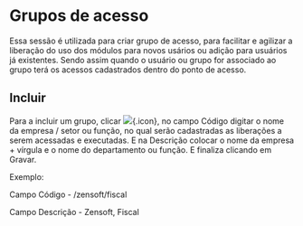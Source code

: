 # Grupos de acesso

Essa sessão é utilizada para criar grupo de acesso, para facilitar e agilizar a liberação do uso dos módulos para novos usários ou adição para usuários já existentes. Sendo assim quando o usuário ou grupo for associado ao grupo terá os acessos cadastrados dentro do ponto de acesso.

## Incluir
Para a incluir um grupo, clicar ![](https://static.zenerp.app.br/icons/action-create.svg){.icon}, no campo Código digitar o nome da empresa / setor ou função, no qual serão cadastradas as liberações a serem acessadas e executadas. E na Descrição colocar o nome da empresa + vírgula e o nome do departamento ou função. E finaliza clicando em Gravar.

Exemplo:

Campo Código - /zensoft/fiscal

Campo Descrição - Zensoft, Fiscal